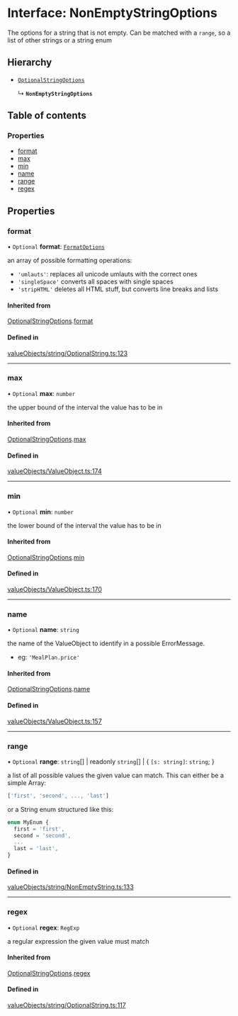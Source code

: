 # Interface: NonEmptyStringOptions

The options for a string that is not empty. Can be matched with a `range`,
so a list of other strings or a string enum

## Hierarchy

- [`OptionalStringOptions`](../wiki/OptionalStringOptions)

  ↳ **`NonEmptyStringOptions`**

## Table of contents

### Properties

- [format](../wiki/NonEmptyStringOptions#format)
- [max](../wiki/NonEmptyStringOptions#max)
- [min](../wiki/NonEmptyStringOptions#min)
- [name](../wiki/NonEmptyStringOptions#name)
- [range](../wiki/NonEmptyStringOptions#range)
- [regex](../wiki/NonEmptyStringOptions#regex)

## Properties

### format

• `Optional` **format**: [`FormatOptions`](../wiki/Exports#formatoptions)

an array of possible formatting operations:
- `'umlauts'`: replaces all unicode umlauts with the correct ones
- `'singleSpace'` converts all spaces with single spaces
- `'stripHTML'` deletes all HTML stuff, but converts line breaks and lists

#### Inherited from

[OptionalStringOptions](../wiki/OptionalStringOptions).[format](../wiki/OptionalStringOptions#format)

#### Defined in

[valueObjects/string/OptionalString.ts:123](https://github.com/pcprinz/DDD-basics/blob/f16da81/src/valueObjects/string/OptionalString.ts#L123)

___

### max

• `Optional` **max**: `number`

the upper bound of the interval the value has to be in

#### Inherited from

[OptionalStringOptions](../wiki/OptionalStringOptions).[max](../wiki/OptionalStringOptions#max)

#### Defined in

[valueObjects/ValueObject.ts:174](https://github.com/pcprinz/DDD-basics/blob/f16da81/src/valueObjects/ValueObject.ts#L174)

___

### min

• `Optional` **min**: `number`

the lower bound of the interval the value has to be in

#### Inherited from

[OptionalStringOptions](../wiki/OptionalStringOptions).[min](../wiki/OptionalStringOptions#min)

#### Defined in

[valueObjects/ValueObject.ts:170](https://github.com/pcprinz/DDD-basics/blob/f16da81/src/valueObjects/ValueObject.ts#L170)

___

### name

• `Optional` **name**: `string`

the name of the ValueObject to identify in a possible ErrorMessage.
- eg: `'MealPlan.price'`

#### Inherited from

[OptionalStringOptions](../wiki/OptionalStringOptions).[name](../wiki/OptionalStringOptions#name)

#### Defined in

[valueObjects/ValueObject.ts:157](https://github.com/pcprinz/DDD-basics/blob/f16da81/src/valueObjects/ValueObject.ts#L157)

___

### range

• `Optional` **range**: `string`[] \| readonly `string`[] \| { `[s: string]`: `string`;  }

a list of all possible values the given value can match. This can either be a simple Array:
```typescript
['first', 'second', ..., 'last']
```
or a String enum structured like this:
```typescript
enum MyEnum {
  first = 'first',
  second = 'second',
  ...
  last = 'last',
}
```

#### Defined in

[valueObjects/string/NonEmptyString.ts:133](https://github.com/pcprinz/DDD-basics/blob/f16da81/src/valueObjects/string/NonEmptyString.ts#L133)

___

### regex

• `Optional` **regex**: `RegExp`

a regular expression the given value must match

#### Inherited from

[OptionalStringOptions](../wiki/OptionalStringOptions).[regex](../wiki/OptionalStringOptions#regex)

#### Defined in

[valueObjects/string/OptionalString.ts:117](https://github.com/pcprinz/DDD-basics/blob/f16da81/src/valueObjects/string/OptionalString.ts#L117)
